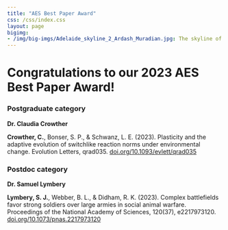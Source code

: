 ```yaml
---
title: "AES Best Paper Award"
css: /css/index.css
layout: page
bigimg:
- /img/big-imgs/Adelaide_skyline_2_Ardash_Muradian.jpg: The skyline of Adelaide and the River Torrens (Ardash Muradian, 2022)
---
```


# Congratulations to our 2023 AES Best Paper Award!

### Postgraduate category

**Dr. Claudia Crowther**

**Crowther, C.**, Bonser, S. P., & Schwanz, L. E. (2023). Plasticity and the adaptive evolution of switchlike reaction norms under environmental change. Evolution Letters, qrad035. [doi.org/10.1093/evlett/qrad035](https://doi.org/10.1093/evlett/qrad035)


### Postdoc category

**Dr. Samuel Lymbery**

**Lymbery, S. J.**, Webber, B. L., & Didham, R. K. (2023). Complex battlefields favor strong soldiers over large armies in social animal warfare. Proceedings of the National Academy of Sciences, 120(37), e2217973120. [doi.org/10.1073/pnas.2217973120](https://doi.org/10.1073/pnas.2217973120)


<!-- # 2023 ECR Best Paper Award nomination open

With joint sponsorship from the Evolutionary Journal of the Linnean Society, the AES is excited to announce that we are now taking applications for the 2023 ECR Best Paper Award! 
 
If you are an ECR (postgraduate: Master's/PhD student or postdoc 5 years since PhD) and would like to be considered for the Award, please complete the attached application form and email this, **along with your best/favourite publication or pre-print in 2022 or 2023**, to the AES ([ausevolutionsociety@gmail.com](mailto:ausevolutionsociety@gmail.com)).  
 

[Download the application form](https://github.com/ausevo/ausevo.github.io/raw/master/docs/2023/2023_AES_ECR_award_application_form.docx)

The AES is offering two ECR Awards, one for a PhD student and one for a postdoc. Winners will be required to attend 2023 AES conference that will be held at the University of Adelaide (13 – 15th of December) and give a 30-minute plenary lecture about their exciting research. 

**Prize**:  
Winners will receive $750 to put toward registration and travel to the 2023 AES Conference in Adelaide.  
 
**Applications close**: 15th of October 2023. 

Winners announced early November 2023. -->



<!-- **Applications are now closed**

These awards give the community the opportunity to hear some of the most exciting science done by our early career researchers. Applying is extremely easy, because you’ve already done the hard work. All you need to do is **submit your best/favourite paper** and provide a statement of contribution and impact. **Preprints can be submitted too**.  
 
We will select our favourite publications and invite the authors (ECR who submitted) to give a 30 minute plenary at our AES conference in Canberra. AES will cover registration (will refund if you already paid) and provide $250 towards accommodation. 
 
There will be two categories, one for post-doctoral researchers and one for grad students. 
 
Outcomes will be announced the first week of November. -->